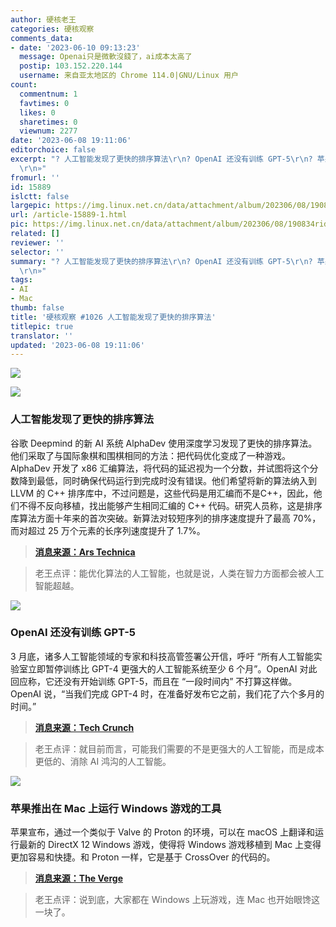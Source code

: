 ```yaml
---
author: 硬核老王
categories: 硬核观察
comments_data:
- date: '2023-06-10 09:13:23'
  message: Openai只是微軟沒錢了，ai成本太高了
  postip: 103.152.220.144
  username: 来自亚太地区的 Chrome 114.0|GNU/Linux 用户
count:
  commentnum: 1
  favtimes: 0
  likes: 0
  sharetimes: 0
  viewnum: 2277
date: '2023-06-08 19:11:06'
editorchoice: false
excerpt: "? 人工智能发现了更快的排序算法\r\n? OpenAI 还没有训练 GPT-5\r\n? 苹果推出在 Mac 上运行 Windows 游戏的工具\r\n»
  \r\n»"
fromurl: ''
id: 15889
islctt: false
largepic: https://img.linux.net.cn/data/attachment/album/202306/08/190834ridd87jufnj5k57i.jpg
url: /article-15889-1.html
pic: https://img.linux.net.cn/data/attachment/album/202306/08/190834ridd87jufnj5k57i.jpg.thumb.jpg
related: []
reviewer: ''
selector: ''
summary: "? 人工智能发现了更快的排序算法\r\n? OpenAI 还没有训练 GPT-5\r\n? 苹果推出在 Mac 上运行 Windows 游戏的工具\r\n»
  \r\n»"
tags:
- AI
- Mac
thumb: false
title: '硬核观察 #1026 人工智能发现了更快的排序算法'
titlepic: true
translator: ''
updated: '2023-06-08 19:11:06'
---
```


![](https://img.linux.net.cn/data/attachment/album/202306/08/190834ridd87jufnj5k57i.jpg)


![](https://img.linux.net.cn/data/attachment/album/202306/08/190847fc1dcx111nzeceqk.jpg)


### 人工智能发现了更快的排序算法


谷歌 Deepmind 的新 AI 系统 AlphaDev 使用深度学习发现了更快的排序算法。他们采取了与国际象棋和围棋相同的方法：把代码优化变成了一种游戏。AlphaDev 开发了 x86 汇编算法，将代码的延迟视为一个分数，并试图将这个分数降到最低，同时确保代码运行到完成时没有错误。他们希望将新的算法纳入到 LLVM 的 C++ 排序库中，不过问题是，这些代码是用汇编而不是C++，因此，他们不得不反向移植，找出能够产生相同汇编的 C++ 代码。研究人员称，这是排序库算法方面十年来的首次突破。新算法对较短序列的排序速度提升了最高 70%，而对超过 25 万个元素的长序列速度提升了 1.7%。



> 
> **[消息来源：Ars Technica](https://arstechnica.com/science/2023/06/googles-deepmind-develops-a-system-that-writes-efficient-algorithms/)**
> 
> 
> 



> 
> 老王点评：能优化算法的人工智能，也就是说，人类在智力方面都会被人工智能超越。
> 
> 
> 


![](https://img.linux.net.cn/data/attachment/album/202306/08/190905goi34aopx4em0bta.jpg)


### OpenAI 还没有训练 GPT-5


3 月底，诸多人工智能领域的专家和科技高管签署公开信，呼吁 “所有人工智能实验室立即暂停训练比 GPT-4 更强大的人工智能系统至少 6 个月”。OpenAI 对此回应称，它还没有开始训练 GPT-5，而且在 “一段时间内” 不打算这样做。OpenAI 说，“当我们完成 GPT-4 时，在准备好发布它之前，我们花了六个多月的时间。”



> 
> **[消息来源：Tech Crunch](https://techcrunch.com/2023/06/07/openai-gpt5-sam-altman/)**
> 
> 
> 



> 
> 老王点评：就目前而言，可能我们需要的不是更强大的人工智能，而是成本更低的、消除 AI 鸿沟的人工智能。
> 
> 
> 


![](https://img.linux.net.cn/data/attachment/album/202306/08/191044huizsq9si3sx3q3s.jpg)


### 苹果推出在 Mac 上运行 Windows 游戏的工具


苹果宣布，通过一个类似于 Valve 的 Proton 的环境，可以在 macOS 上翻译和运行最新的 DirectX 12 Windows 游戏，使得将 Windows 游戏移植到 Mac 上变得更加容易和快捷。和 Proton 一样，它是基于 CrossOver 的代码的。



> 
> **[消息来源：The Verge](https://www.theverge.com/2023/6/7/23752164/apple-mac-gaming-game-porting-toolkit-windows-games-macos)**
> 
> 
> 



> 
> 老王点评：说到底，大家都在 Windows 上玩游戏，连 Mac 也开始眼馋这一块了。
> 
> 
>